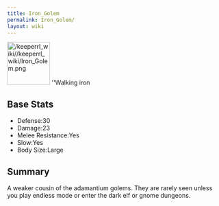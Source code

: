 ```yaml
---
title: Iron_Golem
permalink: Iron_Golem/
layout: wiki
---
```


<img src="/keeperrl_wiki//keeperrl_wiki/Iron_Golem.png" title="fig:/keeperrl_wiki//keeperrl_wiki/Iron_Golem.png" alt="/keeperrl_wiki//keeperrl_wiki/Iron_Golem.png" width="100" />
''Walking iron

Base Stats
----------

-   Defense:30
-   Damage:23
-   Melee Resistance:Yes
-   Slow:Yes
-   Body Size:Large

Summary
-------

A weaker cousin of the adamantium golems. They are rarely seen unless
you play endless mode or enter the dark elf or gnome dungeons.
